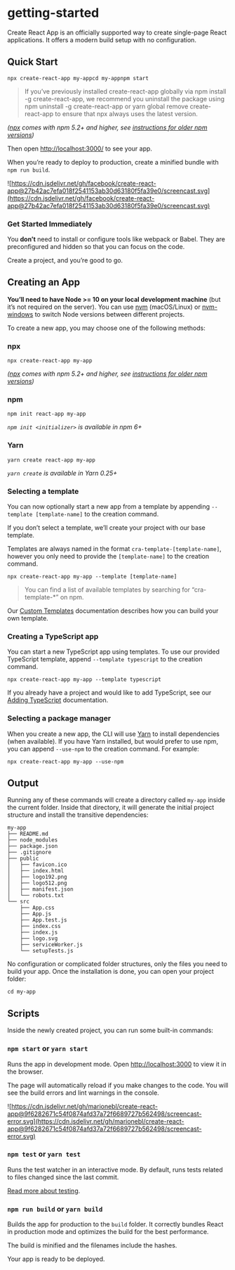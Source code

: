 # getting-started

Create React App is an officially supported way to create single-page React applications. It offers a modern build setup with no configuration.

## Quick Start

```
npx create-react-app my-appcd my-appnpm start
```

> If you’ve previously installed create-react-app globally via npm install -g create-react-app, we recommend you uninstall the package using npm uninstall -g create-react-app or yarn global remove create-react-app to ensure that npx always uses the latest version.

_([npx](https://medium.com/@maybekatz/introducing-npx-an-npm-package-runner-55f7d4bd282b) comes with npm 5.2+ and higher, see [instructions for older npm versions](https://gist.github.com/gaearon/4064d3c23a77c74a3614c498a8bb1c5f))_

Then open [http://localhost:3000/](http://localhost:3000/) to see your app.

When you’re ready to deploy to production, create a minified bundle with `npm run build`.

![https://cdn.jsdelivr.net/gh/facebook/create-react-app@27b42ac7efa018f2541153ab30d63180f5fa39e0/screencast.svg](https://cdn.jsdelivr.net/gh/facebook/create-react-app@27b42ac7efa018f2541153ab30d63180f5fa39e0/screencast.svg)

### Get Started Immediately

You **don’t** need to install or configure tools like webpack or Babel. They are preconfigured and hidden so that you can focus on the code.

Create a project, and you’re good to go.

## Creating an App

**You’ll need to have Node >= 10 on your local development machine** (but it’s not required on the server). You can use [nvm](https://github.com/creationix/nvm#installation) (macOS/Linux) or [nvm-windows](https://github.com/coreybutler/nvm-windows#node-version-manager-nvm-for-windows) to switch Node versions between different projects.

To create a new app, you may choose one of the following methods:

### npx

```
npx create-react-app my-app
```

_([npx](https://medium.com/@maybekatz/introducing-npx-an-npm-package-runner-55f7d4bd282b) comes with npm 5.2+ and higher, see [instructions for older npm versions](https://gist.github.com/gaearon/4064d3c23a77c74a3614c498a8bb1c5f))_

### npm

```
npm init react-app my-app
```

_`npm init <initializer>` is available in npm 6+_

### Yarn

```
yarn create react-app my-app
```

_`yarn create` is available in Yarn 0.25+_

### Selecting a template

You can now optionally start a new app from a template by appending `--template [template-name]` to the creation command.

If you don’t select a template, we’ll create your project with our base template.

Templates are always named in the format `cra-template-[template-name]`, however you only need to provide the `[template-name]` to the creation command.

```
npx create-react-app my-app --template [template-name]
```

> You can find a list of available templates by searching for “cra-template-\*” on npm.

Our [Custom Templates](custom-templates.md) documentation describes how you can build your own template.

### Creating a TypeScript app

You can start a new TypeScript app using templates. To use our provided TypeScript template, append `--template typescript` to the creation command.

```
npx create-react-app my-app --template typescript
```

If you already have a project and would like to add TypeScript, see our [Adding TypeScript](adding-typescript.md) documentation.

### Selecting a package manager

When you create a new app, the CLI will use [Yarn](https://yarnpkg.com/) to install dependencies (when available). If you have Yarn installed, but would prefer to use npm, you can append `--use-npm` to the creation command. For example:

```
npx create-react-app my-app --use-npm
```

## Output

Running any of these commands will create a directory called `my-app` inside the current folder. Inside that directory, it will generate the initial project structure and install the transitive dependencies:

```
my-app
├── README.md
├── node_modules
├── package.json
├── .gitignore
├── public
│   ├── favicon.ico
│   ├── index.html
│   ├── logo192.png
│   ├── logo512.png
│   ├── manifest.json
│   └── robots.txt
└── src
    ├── App.css
    ├── App.js
    ├── App.test.js
    ├── index.css
    ├── index.js
    ├── logo.svg
    ├── serviceWorker.js
    └── setupTests.js
```

No configuration or complicated folder structures, only the files you need to build your app. Once the installation is done, you can open your project folder:

```
cd my-app
```

## Scripts

Inside the newly created project, you can run some built-in commands:

### `npm start` or `yarn start`

Runs the app in development mode. Open [http://localhost:3000](http://localhost:3000/) to view it in the browser.

The page will automatically reload if you make changes to the code. You will see the build errors and lint warnings in the console.

![https://cdn.jsdelivr.net/gh/marionebl/create-react-app@9f6282671c54f0874afd37a72f6689727b562498/screencast-error.svg](https://cdn.jsdelivr.net/gh/marionebl/create-react-app@9f6282671c54f0874afd37a72f6689727b562498/screencast-error.svg)

### `npm test` or `yarn test`

Runs the test watcher in an interactive mode. By default, runs tests related to files changed since the last commit.

[Read more about testing](running-tests.md).

### `npm run build` or `yarn build`

Builds the app for production to the `build` folder. It correctly bundles React in production mode and optimizes the build for the best performance.

The build is minified and the filenames include the hashes.

Your app is ready to be deployed.
